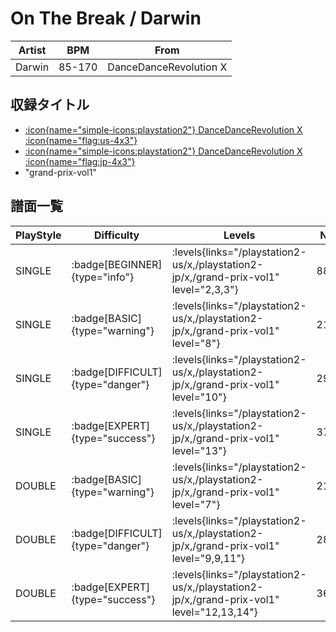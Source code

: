 # On The Break / Darwin

|Artist|BPM|From|
|------|---|----|
|Darwin|85-170|DanceDanceRevolution X|

## 収録タイトル

- [:icon{name="simple-icons:playstation2"} DanceDanceRevolution X :icon{name="flag:us-4x3"}](/playstation2-us/x)
- [:icon{name="simple-icons:playstation2"} DanceDanceRevolution X :icon{name="flag:jp-4x3"}](/playstation2-jp/x)
- "grand-prix-vol1"

## 譜面一覧

|PlayStyle|Difficulty|Levels|Notes|Movie|
|---------|----------|------|-----|-----|
|SINGLE| :badge[BEGINNER]{type="info"}| :levels{links="/playstation2-us/x,/playstation2-jp/x,/grand-prix-vol1" level="2,3,3"}|88/0||
|SINGLE| :badge[BASIC]{type="warning"}| :levels{links="/playstation2-us/x,/playstation2-jp/x,/grand-prix-vol1" level="8"}|213/32||
|SINGLE| :badge[DIFFICULT]{type="danger"}| :levels{links="/playstation2-us/x,/playstation2-jp/x,/grand-prix-vol1" level="10"}|294/29||
|SINGLE| :badge[EXPERT]{type="success"}| :levels{links="/playstation2-us/x,/playstation2-jp/x,/grand-prix-vol1" level="13"}|370/18||
|DOUBLE| :badge[BASIC]{type="warning"}| :levels{links="/playstation2-us/x,/playstation2-jp/x,/grand-prix-vol1" level="7"}|218/5||
|DOUBLE| :badge[DIFFICULT]{type="danger"}| :levels{links="/playstation2-us/x,/playstation2-jp/x,/grand-prix-vol1" level="9,9,11"}|285/5||
|DOUBLE| :badge[EXPERT]{type="success"}| :levels{links="/playstation2-us/x,/playstation2-jp/x,/grand-prix-vol1" level="12,13,14"}|360/5||
